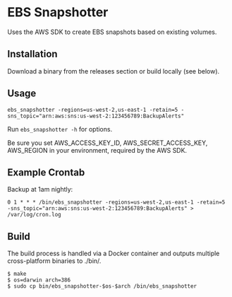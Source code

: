 # EBS Snapshotter

Uses the AWS SDK to create EBS snapshots based on existing volumes.

## Installation

Download a binary from the releases section or build locally (see below).

## Usage

```
ebs_snapshotter -regions=us-west-2,us-east-1 -retain=5 -sns_topic="arn:aws:sns:us-west-2:123456789:BackupAlerts"
```

Run ```ebs_snapshotter -h``` for options.

Be sure you set AWS_ACCESS_KEY_ID, AWS_SECRET_ACCESS_KEY, AWS_REGION in your environment, required by the AWS SDK.

## Example Crontab

Backup at 1am nightly:
```
0 1 * * * /bin/ebs_snapshotter -regions=us-west-2,us-east-1 -retain=5 -sns_topic="arn:aws:sns:us-west-2:123456789:BackupAlerts" > /var/log/cron.log
```

## Build

The build process is handled via a Docker container and outputs
multiple cross-platform binaries to ./bin/.

```
$ make
$ os=darwin arch=386
$ sudo cp bin/ebs_snapshotter-$os-$arch /bin/ebs_snapshotter
```
